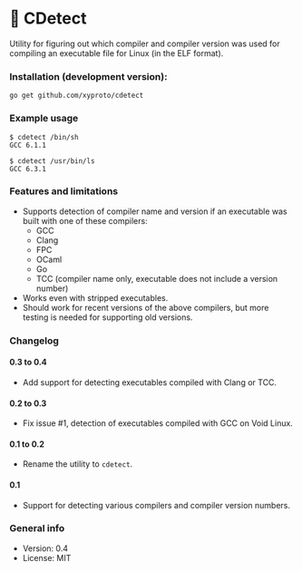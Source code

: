 # :microscope: CDetect

Utility for figuring out which compiler and compiler version was used for compiling an executable file for Linux (in the ELF format).

### Installation (development version):

    go get github.com/xyproto/cdetect

### Example usage

    $ cdetect /bin/sh
    GCC 6.1.1

    $ cdetect /usr/bin/ls
    GCC 6.3.1

### Features and limitations

* Supports detection of compiler name and version if an executable was built with one of these compilers:
  * GCC
  * Clang
  * FPC
  * OCaml
  * Go
  * TCC (compiler name only, executable does not include a version number)
* Works even with stripped executables.
* Should work for recent versions of the above compilers, but more testing is needed for supporting old versions.

### Changelog

#### 0.3 to 0.4

* Add support for detecting executables compiled with Clang or TCC.

#### 0.2 to 0.3

* Fix issue #1, detection of executables compiled with GCC on Void Linux.

#### 0.1 to 0.2

* Rename the utility to `cdetect`.

#### 0.1

* Support for detecting various compilers and compiler version numbers.

### General info

* Version: 0.4
* License: MIT
